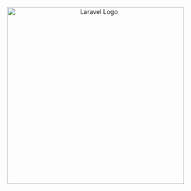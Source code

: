 <p align="center"><a href="https://laravel.com" target="_blank"><img src="https://github.com/Rahmadfirdiansyah/coba1/issues/1#issue-2276809873" width="400" alt="Laravel Logo"></a></p>

